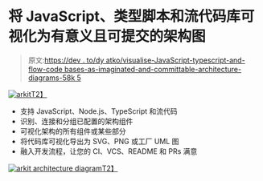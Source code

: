 # 将 JavaScript、类型脚本和流代码库可视化为有意义且可提交的架构图

> 原文:[https://dev . to/dy atko/visualise-JavaScript-typescript-and-flow-code bases-as-imaginated-and-committable-architecture-diagrams-58k 5](https://dev.to/dyatko/visualise-javascript-typescript-and-flow-codebases-as-meaningful-and-committable-architecture-diagrams-58k5)

[![arkit](../Images/45ee2605bc231e4baea01cfd003b4646.png)T2】](https://www.npmjs.com/arkit)

*   支持 JavaScript、Node.js、TypeScript 和流代码
*   识别、连接和分组已配置的架构组件
*   可视化架构的所有组件或某些部分
*   将代码库可视化导出为 SVG、PNG 或工厂 UML 图
*   融入开发流程，让您的 CI、VCS、README 和 PRs 满意

[![arkit architecture diagram](../Images/5fda458c8285d03e7f57445856cc4064.png)T2】](https://www.npmjs.com/arkit)